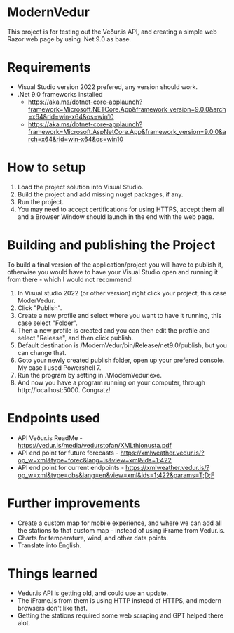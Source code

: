 # ModernVedur
This project is for testing out the Veður.is API, and creating a simple web Razor web page by using .Net 9.0 as base.

# Requirements 
- Visual Studio version 2022 prefered, any version should work.
- .Net 9.0 frameworks installed
  - https://aka.ms/dotnet-core-applaunch?framework=Microsoft.NETCore.App&framework_version=9.0.0&arch=x64&rid=win-x64&os=win10
  - https://aka.ms/dotnet-core-applaunch?framework=Microsoft.AspNetCore.App&framework_version=9.0.0&arch=x64&rid=win-x64&os=win10

# How to setup
1. Load the project solution into Visual Studio.
2. Build the project and add missing nuget packages, if any.
3. Run the project.
4. You may need to accept certifications for using HTTPS, accept them all and a Browser Window should launch in the end with the web page.

# Building and publishing the Project
To build a final version of the application/project you will have to publish it, otherwise you would have to have your Visual Studio open and running it from there - which I would not recommend!

1. In Visual studio 2022 (or other version) right click your project, this case ModerVedur.
2. Click "Publish".
3. Create a new profile and select where you want to have it running, this case select "Folder".
4. Then a new profile is created and you can then edit the profile and select "Release", and then click publish.
5. Default destination is /ModernVedur/bin/Release/net9.0/publish, but you can change that.
6. Goto your newly created publish folder, open up your prefered console. My case I used Powershell 7.
7. Run the program by setting in .\ModernVedur.exe.
8. And now you have a program running on your computer, through http://localhost:5000. Congratz!

# Endpoints used
- API Veður.is ReadMe - https://vedur.is/media/vedurstofan/XMLthjonusta.pdf
- API end point for future forecasts - https://xmlweather.vedur.is/?op_w=xml&type=forec&lang=is&view=xml&ids=1;422
- API end point for current endpoints - https://xmlweather.vedur.is/?op_w=xml&type=obs&lang=en&view=xml&ids=1;422&params=T;D;F

# Further improvements 
- Create a custom map for mobile experience, and where we can add all the stations to that custom map - instead of using iFrame from Vedur.is.
- Charts for temperature, wind, and other data points.
- Translate into English.

# Things learned
- Vedur.is API is getting old, and could use an update.
- The iFrame.js from them is using HTTP instead of HTTPS, and modern browsers don't like that.
- Getting the stations required some web scraping and GPT helped there alot.

